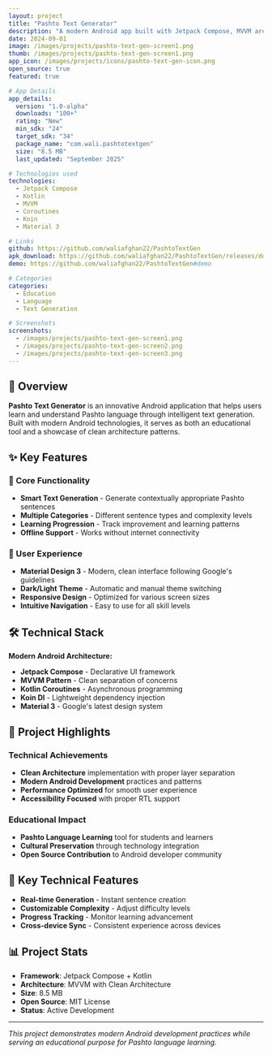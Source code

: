 ```yaml
---
layout: project
title: "Pashto Text Generator"
description: "A modern Android app built with Jetpack Compose, MVVM architecture, and Koin DI that generates Pashto sentences for various use cases."
date: 2024-09-01
image: /images/projects/pashto-text-gen-screen1.png
thumb: /images/projects/pashto-text-gen-screen1.png
app_icon: /images/projects/icons/pashto-text-gen-icon.png
open_source: true
featured: true

# App Details
app_details:
  version: "1.0-alpha"
  downloads: "100+"
  rating: "New"
  min_sdk: "24"
  target_sdk: "34"
  package_name: "com.wali.pashtotextgen"
  size: "8.5 MB"
  last_updated: "September 2025"

# Technologies used
technologies:
  - Jetpack Compose
  - Kotlin
  - MVVM
  - Coroutines
  - Koin
  - Material 3

# Links
github: https://github.com/waliafghan22/PashtoTextGen
apk_download: https://github.com/waliafghan22/PashtoTextGen/releases/download/1.0.alpha/PashtoTextGen-v1.0-release.apk
demo: https://github.com/waliafghan22/PashtoTextGen#demo

# Categories
categories:
  - Education
  - Language
  - Text Generation

# Screenshots
screenshots:
  - /images/projects/pashto-text-gen-screen1.png
  - /images/projects/pashto-text-gen-screen2.png
  - /images/projects/pashto-text-gen-screen3.png
---
```


## 📱 Overview

**Pashto Text Generator** is an innovative Android application that helps users learn and understand Pashto language through intelligent text generation. Built with modern Android technologies, it serves as both an educational tool and a showcase of clean architecture patterns.

## ✨ Key Features

### 🎯 Core Functionality
- **Smart Text Generation** - Generate contextually appropriate Pashto sentences
- **Multiple Categories** - Different sentence types and complexity levels
- **Learning Progression** - Track improvement and learning patterns
- **Offline Support** - Works without internet connectivity

### 🎨 User Experience
- **Material Design 3** - Modern, clean interface following Google's guidelines
- **Dark/Light Theme** - Automatic and manual theme switching
- **Responsive Design** - Optimized for various screen sizes
- **Intuitive Navigation** - Easy to use for all skill levels

## 🛠️ Technical Stack

**Modern Android Architecture:**
- **Jetpack Compose** - Declarative UI framework
- **MVVM Pattern** - Clean separation of concerns
- **Kotlin Coroutines** - Asynchronous programming
- **Koin DI** - Lightweight dependency injection
- **Material 3** - Google's latest design system

## 🌟 Project Highlights

### Technical Achievements
- **Clean Architecture** implementation with proper layer separation
- **Modern Android Development** practices and patterns
- **Performance Optimized** for smooth user experience
- **Accessibility Focused** with proper RTL support

### Educational Impact
- **Pashto Language Learning** tool for students and learners
- **Cultural Preservation** through technology integration
- **Open Source Contribution** to Android developer community

## 🚀 Key Technical Features

- **Real-time Generation** - Instant sentence creation
- **Customizable Complexity** - Adjust difficulty levels
- **Progress Tracking** - Monitor learning advancement
- **Cross-device Sync** - Consistent experience across devices

## 📊 Project Stats

- **Framework**: Jetpack Compose + Kotlin
- **Architecture**: MVVM with Clean Architecture
- **Size**: 8.5 MB
- **Open Source**: MIT License
- **Status**: Active Development

---

*This project demonstrates modern Android development practices while serving an educational purpose for Pashto language learning.*